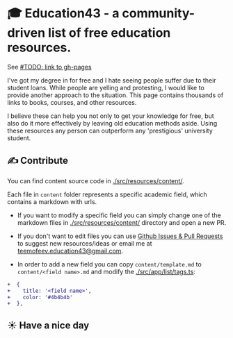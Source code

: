 # 🎓 Education43 - a community-driven list of free education resources.

See [#TODO: link to gh-pages]()

I've got my degree in for free and I hate seeing people suffer due to their student loans. While people are yelling and protesting, I would like to provide another approach to the situation. This page contains thousands of links to books, courses, and other resources.

I believe these can help you not only to get your knowledge for free, but also do it more effectively by leaving old education methods aside. Using these resources any person can outperform any 'prestigious' university student.

## ✍️ Contribute

You can find content source code in [./src/resources/content/](./src/resources/content/).

Each file in `content` folder represents a specific academic field, which contains a markdown with urls.

- If you want to modify a specific field you can simply change one of the markdown files in [./src/resources/content/](./src/resources/content/) directory and open a new PR.

- If you don't want to edit files you can use [Github Issues & Pull Requests](https://github.com/timadevelop/education43/issues) to suggest new resources/ideas or email me at <a href="mailto:teemofeev.education43@gmail.com">teemofeev.education43@gmail.com</a>.

- In order to add a new field you can copy `content/template.md` to `content/<field name>.md` and modify the [./src/app/list/tags.ts](./src/app/list/tags.ts):

```diff
+  {
+    title: '<field name>',
+    color: '#4b4b4b'
+  },
```


## ☀️ Have a nice day
